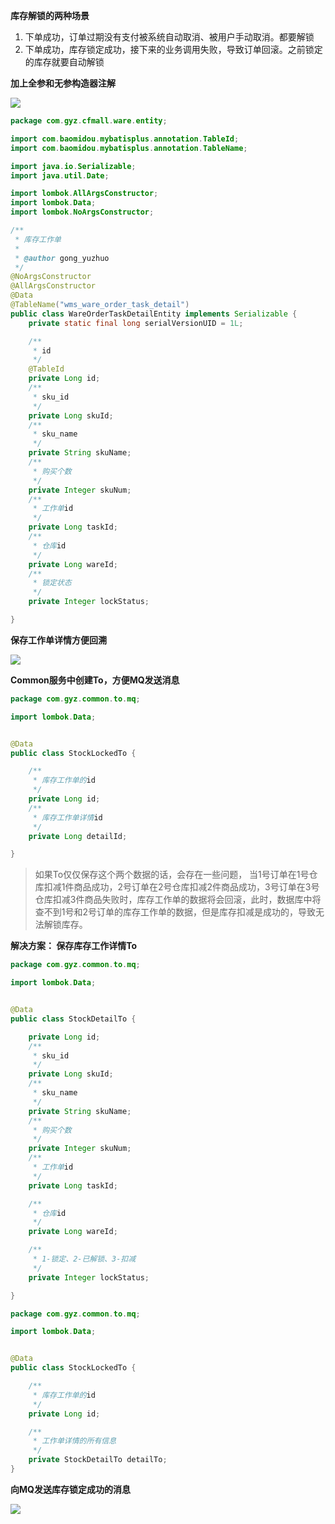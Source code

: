 **库存解锁的两种场景**

1. 下单成功，订单过期没有支付被系统自动取消、被用户手动取消。都要解锁
2. 下单成功，库存锁定成功，接下来的业务调用失败，导致订单回滚。之前锁定的库存就要自动解锁

**加上全参和无参构造器注解**

![](https://cfmall-hello.oss-cn-beijing.aliyuncs.com/img/202402/8ce92b5c09a72800.png#id=FJUMf&originHeight=294&originWidth=859&originalType=binary&ratio=1&rotation=0&showTitle=false&status=done&style=none&title=)

```java
package com.gyz.cfmall.ware.entity;

import com.baomidou.mybatisplus.annotation.TableId;
import com.baomidou.mybatisplus.annotation.TableName;

import java.io.Serializable;
import java.util.Date;

import lombok.AllArgsConstructor;
import lombok.Data;
import lombok.NoArgsConstructor;

/**
 * 库存工作单
 * 
 * @author gong_yuzhuo
 */
@NoArgsConstructor
@AllArgsConstructor
@Data
@TableName("wms_ware_order_task_detail")
public class WareOrderTaskDetailEntity implements Serializable {
	private static final long serialVersionUID = 1L;

	/**
	 * id
	 */
	@TableId
	private Long id;
	/**
	 * sku_id
	 */
	private Long skuId;
	/**
	 * sku_name
	 */
	private String skuName;
	/**
	 * 购买个数
	 */
	private Integer skuNum;
	/**
	 * 工作单id
	 */
	private Long taskId;
	/**
	 * 仓库id
	 */
	private Long wareId;
	/**
	 * 锁定状态
	 */
	private Integer lockStatus;

}
```

**保存工作单详情方便回溯**

![](https://cfmall-hello.oss-cn-beijing.aliyuncs.com/img/202402/efd3549b24c0d4ba.png#id=CVQif&originHeight=2439&originWidth=1528&originalType=binary&ratio=1&rotation=0&showTitle=false&status=done&style=none&title=)

**Common服务中创建To，方便MQ发送消息**

```java
package com.gyz.common.to.mq;

import lombok.Data;


@Data
public class StockLockedTo {

    /**
     * 库存工作单的id
     */
    private Long id;
    /**
     * 库存工作单详情id
     */
	private Long detailId;

}
```

> 如果To仅仅保存这个两个数据的话，会存在一些问题， 当1号订单在1号仓库扣减1件商品成功，2号订单在2号仓库扣减2件商品成功，3号订单在3号仓库扣减3件商品失败时，库存工作单的数据将会回滚，此时，数据库中将查不到1号和2号订单的库存工作单的数据，但是库存扣减是成功的，导致无法解锁库存。


**解决方案： 保存库存工作详情To**

```java
package com.gyz.common.to.mq;

import lombok.Data;


@Data
public class StockDetailTo {

    private Long id;
    /**
     * sku_id
     */
    private Long skuId;
    /**
     * sku_name
     */
    private String skuName;
    /**
     * 购买个数
     */
    private Integer skuNum;
    /**
     * 工作单id
     */
    private Long taskId;

    /**
     * 仓库id
     */
    private Long wareId;

    /**
     * 1-锁定、2-已解锁、3-扣减
     */
    private Integer lockStatus;

}
```

```java
package com.gyz.common.to.mq;

import lombok.Data;


@Data
public class StockLockedTo {

    /**
     * 库存工作单的id
     */
    private Long id;

    /**
     * 工作单详情的所有信息
     */
    private StockDetailTo detailTo;
}
```

**向MQ发送库存锁定成功的消息**

![](https://cfmall-hello.oss-cn-beijing.aliyuncs.com/img/202402/89e4a869c8aad862.png#id=Cjc22&originHeight=2714&originWidth=1513&originalType=binary&ratio=1&rotation=0&showTitle=false&status=done&style=none&title=)
